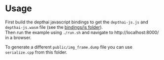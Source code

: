 # Usage
First build the depthai javascript bindings to get the `depthai-js.js` and `depthai-js.wasm` file (see the [bindings/js folder](../)).  
Then run the example using `./run.sh` and navigate to http://localhost:8000/ in a browser.  
  
To generate a different `public/img_frame.dump` file you can use `serialize.cpp` from this folder.
